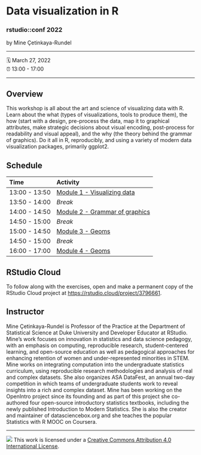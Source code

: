 Data visualization in R
================

### rstudio::conf 2022

by Mine Çetinkaya-Rundel

-----

:spiral_calendar: March 27, 2022  
:alarm_clock:     13:00 - 17:00

-----

## Overview

This workshop is all about the art and science of visualizing data with R. Learn about the what (types of visualizations, tools to produce them), the how (start with a design, pre-process the data, map it to graphical attributes, make strategic decisions about visual encoding, post-process for readability and visual appeal), and the why (the theory behind the grammar of graphics). Do it all in R, reproducibly, and using a variety of modern data visualization packages, primarily ggplot2.

## Schedule

| Time          | Activity         |
| :------------ | :--------------- |
| 13:00 - 13:50 | [Module 1 - Visualizing data](https://mine-cetinkaya-rundel.github.io/dataviz-enar-2022/01-visualize-data/01-visualize-data.html#1)        |
| 13:50 - 14:00 | *Break*          |
| 14:00 - 14:50 | [Module 2 - Grammar of graphics](https://mine-cetinkaya-rundel.github.io/dataviz-enar-2022/02-grammar-of-graphics/02-grammar-of-graphics.html#1)       |
| 14:50 - 15:00 | *Break*          |
| 15:00 - 14:50 | [Module 3 - Geoms](https://mine-cetinkaya-rundel.github.io/dataviz-enar-2022/03-geoms/03-geoms.html#1)        |
| 14:50 - 15:00 | *Break*          |
| 16:00 - 17:00 | [Module 4 - Geoms](https://mine-cetinkaya-rundel.github.io/dataviz-enar-2022/04-stats-scales-guides/04-stats-scales-guidess.html#1)        |

## RStudio Cloud

To follow along with the exercises, open and make a permanent copy of the RStudio Cloud project at https://rstudio.cloud/project/3796661.

## Instructor

Mine Çetinkaya-Rundel is Professor of the Practice at the Department of Statistical Science at Duke University and Developer Educator at RStudio. Mine’s work focuses on innovation in statistics and data science pedagogy, with an emphasis on computing, reproducible research, student-centered learning, and open-source education as well as pedagogical approaches for enhancing retention of women and under-represented minorities in STEM. Mine works on integrating computation into the undergraduate statistics curriculum, using reproducible research methodologies and analysis of real and complex datasets. She also organizes ASA DataFest, an annual two-day competition in which teams of undergraduate students work to reveal insights into a rich and complex dataset. Mine has been working on the OpenIntro project since its founding and as part of this project she co-authored four open-source introductory statistics textbooks, including the newly published Introduction to Modern Statistics. She is also the creator and maintainer of datasciencebox.org and she teaches the popular Statistics with R MOOC on Coursera.

-----

![](https://i.creativecommons.org/l/by/4.0/88x31.png) This work is
licensed under a [Creative Commons Attribution 4.0 International
License](https://creativecommons.org/licenses/by/4.0/).
